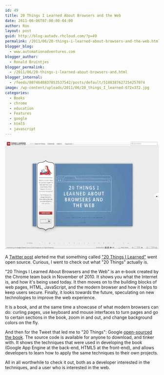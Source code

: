 ```yaml
---
id: 49
title: 20 Things I Learned About Browsers and the Web
date: 2011-06-06T07:00:00-04:00
author: Ron
layout: post
guid: http://blog-autadv.rhcloud.com/?p=49
permalink: /2011/06/20-things-i-learned-about-browsers-and-the-web.html
blogger_blog:
  - www.automationadventures.com
blogger_author:
  - Ronald Bruintjes
blogger_permalink:
  - /2011/06/20-things-i-learned-about-browsers-and.html
blogger_internal:
  - /feeds/8074648837853537542/posts/default/5188387627254257074
image: /wp-content/uploads/2011/06/20_things_I_learned-672x372.jpg
categories:
  - Books
  - chrome
  - education
  - Features
  - google
  - html5
  - javascript
---
```

![](/wp-content/uploads/2011/06/20_things_I_learned.jpg)

A [Twitter post](https://twitter.com/#!/ebidel/status/76393352425250817) alerted me that something called ["20 Things I Learned"](http://20thingsilearned.com/) went open source. Curious, I went to check out what "20 Things" actually is.

"20 Things I Learned About Browsers and the Web" is an e-book created by the Chrome team back in November of 2010. It shows you what the Internet is, and how it's being used today. It then moves on to the building blocks of web pages, HTML, JavaScript, and the modern browser and how it helps to keep users secure. Finally, it looks towards the future, speculating on new technologies to improve the web experience.

It is a book, and at the same time a showcase of what modern browsers can do: curling pages, use keyboard and mouse interfaces to turn pages and go to certain sections in the book, zoom in and out, and change background colors on the fly.

And then for the Tweet that led me to "20 Things": Google [open-sourced the book](http://code.google.com/p/20thingsilearned/). The source code is available for anyone to download, and tinker with. It shows the techniques that were used in developing the book (Google App Engine at the back-end, HTML5 at the front-end), and allows developers to learn how to apply the same techniques to their own projects.

All in all worthwhile to check it out, both as a developer interested in the techniques, and a user who is interested in the web.